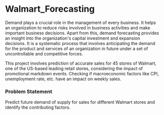 # Walmart_Forecasting

Demand plays a crucial role in the management of every business. It helps an organization to reduce risks involved in business activities and make important business decisions. Apart from this, demand forecasting provides an insight into the organization's capital investment and expansion decisions. It is a systematic process that involves anticipating the demand for the product and services of an organization in future under a set of uncontrollable and competitive forces.

This project involves prediction of accurate sales for 45 stores of Walmart, one of the US-based leading retail stores, considering the impact of promotional markdown events. Checking if macroeconomic factors like CPI, unemployment rate, etc. have an impact on weekly sales.

### Problem Statement 

Predict future demand of supply for sales for different Walmart stores and identify the contributing factors.
